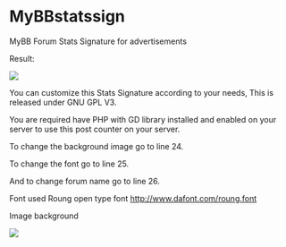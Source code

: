 # MyBBstatssign
MyBB Forum Stats Signature for advertisements

Result:

![](http://puu.sh/pstWG/c3f0aede55.png)

You can customize this Stats Signature according to your needs, This is released under GNU GPL V3.

You are required have PHP with GD library installed and enabled on your server to use this post counter on your server.

To change the background image go to line 24.

To change the font go to line 25.

And to change forum name go to line 26.


Font used Roung open type font http://www.dafont.com/roung.font

Image background 

![](http://puu.sh/pstsd/9e23fadbba.png)

